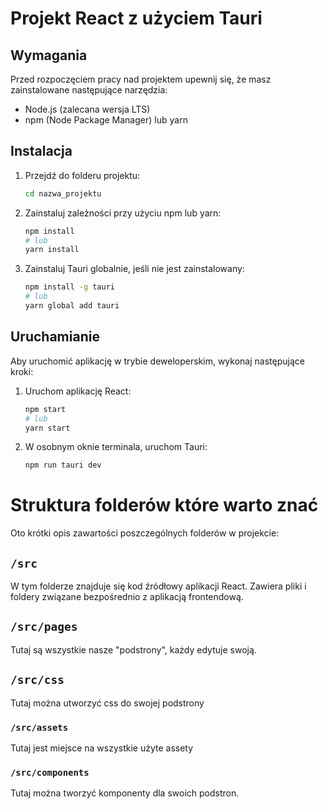 # Projekt React z użyciem Tauri

## Wymagania

Przed rozpoczęciem pracy nad projektem upewnij się, że masz zainstalowane następujące narzędzia:

- Node.js (zalecana wersja LTS)
- npm (Node Package Manager) lub yarn

## Instalacja
1. Przejdź do folderu projektu:

    ```bash
    cd nazwa_projektu
    ```

3. Zainstaluj zależności przy użyciu npm lub yarn:

    ```bash
    npm install
    # lub
    yarn install
    ```

4. Zainstaluj Tauri globalnie, jeśli nie jest zainstalowany:

    ```bash
    npm install -g tauri
    # lub
    yarn global add tauri
    ```

## Uruchamianie

Aby uruchomić aplikację w trybie deweloperskim, wykonaj następujące kroki:

1. Uruchom aplikację React:

    ```bash
    npm start
    # lub
    yarn start
    ```

2. W osobnym oknie terminala, uruchom Tauri:

    ```bash
    npm run tauri dev
    ```



# Struktura folderów które warto znać

Oto krótki opis zawartości poszczególnych folderów w projekcie:

## `/src`

W tym folderze znajduje się kod źródłowy aplikacji React. Zawiera pliki i foldery związane bezpośrednio z aplikacją frontendową.

## `/src/pages`

Tutaj są wszystkie nasze "podstrony", każdy edytuje swoją.

## `/src/css`

Tutaj można utworzyć css do swojej podstrony

### `/src/assets`

Tutaj jest miejsce na wszystkie użyte assety

### `/src/components`

Tutaj można tworzyć komponenty dla swoich podstron.
